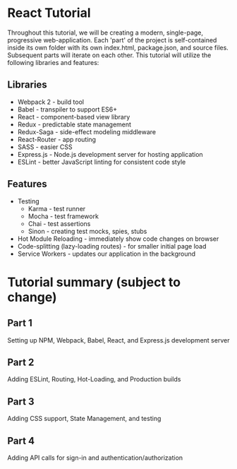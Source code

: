 # React Tutorial
Throughout this tutorial, we will be creating a modern, single-page, progressive web-application. Each 'part' of the project is self-contained inside its own folder with its own index.html, package.json, and source files. Subsequent parts will iterate on each other. This tutorial will utilize the following libraries and features:

## Libraries
* Webpack 2 - build tool
* Babel - transpiler to support ES6+
* React - component-based view library
* Redux - predictable state management
* Redux-Saga - side-effect modeling middleware
* React-Router - app routing
* SASS - easier CSS
* Express.js - Node.js development server for hosting application
* ESLint - better JavaScript linting for consistent code style

## Features
* Testing
    * Karma - test runner
    * Mocha - test framework
    * Chai - test assertions
    * Sinon - creating test mocks, spies, stubs
* Hot Module Reloading - immediately show code changes on browser
* Code-splitting (lazy-loading routes) - for smaller initial page load
* Service Workers - updates our application in the background

# Tutorial summary (subject to change)
## Part 1
Setting up NPM, Webpack, Babel, React, and Express.js development server

## Part 2
Adding ESLint, Routing, Hot-Loading, and Production builds

## Part 3
Adding CSS support, State Management, and testing

## Part 4
Adding API calls for sign-in and authentication/authorization
